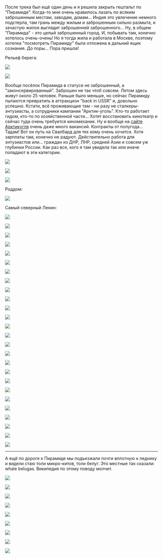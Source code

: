 [category]: <> (Travel, Norway)
[date]: <> (2019/06/27)
[title]: <> (Svalbard. Part 2. Pyramiden)

После трека был ещё один день и я решила закрыть гештальт по "Пирамиде". Когда-то мне очень нравилось лазать по всяким заброшенным местам, заводам, домам... Индия это увлечение немного подстерла, там грань между жилым и заброшенным сильно размыта, и зачастую жилое выглядит заброшенней заброшенного...
Ну, в общем "Пирамида" - это целый заброшенный город. И, побывать там, конечно хотелось очень-очень! Но я тогда жила и работала в Москве, поэтому хотелка "посмотреть Пирамиду" была отложена в дальний ящик сознания. До поры... Пора пришла!

Рельеф берега:

![](https://bafybeicha5tx7cojmgprhnbnjwr2wa7ulbx6cm2oeexsl4wz2a7ecl6ymi.ipfs.flk-ipfs.xyz/1.jpg)

![](https://bafybeicha5tx7cojmgprhnbnjwr2wa7ulbx6cm2oeexsl4wz2a7ecl6ymi.ipfs.flk-ipfs.xyz/2.jpg)

Вообще посёлок Пирамида в статусе не заброшенный, а "законсервированный". Заброшен не так чтоб совсем. Летом здесь живут около 25 человек. Раньше было меньше, но сейчас Пирамиду пытаются превратить в аттракцион "back in USSR" и, довольно успешно. Кстати, всё проживающие там - ни разу не сталкеры-энтузиасты, а сотрудники кампании "Арктик-уголь". Кто-то работает гидом, кто-то по хозяйственной части... Хотят восстановить кинотеатр и сейчас туда очень требуется киномеханик. Ну и вообще на [сайте Арктикугля](https://arcticugol.ru/index.php/rabota/tekushchie-vakansii) очень даже много вакансий. Контракты от полугода... Тадам! Вот он путь на Свалбард для тех кому очень хочется. Хотя зарплаты там, конечно не радуют. Действительно работа для энтузиастов или... граждан из ДНР, ЛНР, средней Азии и совсем уж глубинки России. Как раз все, кого я там увидела так или иначе попадают в эти категории.

![](https://bafybeicha5tx7cojmgprhnbnjwr2wa7ulbx6cm2oeexsl4wz2a7ecl6ymi.ipfs.flk-ipfs.xyz/3.jpg)

![](https://bafybeicha5tx7cojmgprhnbnjwr2wa7ulbx6cm2oeexsl4wz2a7ecl6ymi.ipfs.flk-ipfs.xyz/4.jpg)

![](https://bafybeicha5tx7cojmgprhnbnjwr2wa7ulbx6cm2oeexsl4wz2a7ecl6ymi.ipfs.flk-ipfs.xyz/5.jpg)

Роддом:

![](https://bafybeicha5tx7cojmgprhnbnjwr2wa7ulbx6cm2oeexsl4wz2a7ecl6ymi.ipfs.flk-ipfs.xyz/6.jpg)

Самый северный Ленин:

![](https://bafybeicha5tx7cojmgprhnbnjwr2wa7ulbx6cm2oeexsl4wz2a7ecl6ymi.ipfs.flk-ipfs.xyz/7.jpg)

![](https://bafybeicha5tx7cojmgprhnbnjwr2wa7ulbx6cm2oeexsl4wz2a7ecl6ymi.ipfs.flk-ipfs.xyz/8.jpg)

![](https://bafybeicha5tx7cojmgprhnbnjwr2wa7ulbx6cm2oeexsl4wz2a7ecl6ymi.ipfs.flk-ipfs.xyz/9.jpg)

![](https://bafybeicha5tx7cojmgprhnbnjwr2wa7ulbx6cm2oeexsl4wz2a7ecl6ymi.ipfs.flk-ipfs.xyz/10.jpg)

![](https://bafybeicha5tx7cojmgprhnbnjwr2wa7ulbx6cm2oeexsl4wz2a7ecl6ymi.ipfs.flk-ipfs.xyz/11.jpg)

![](https://bafybeicha5tx7cojmgprhnbnjwr2wa7ulbx6cm2oeexsl4wz2a7ecl6ymi.ipfs.flk-ipfs.xyz/12.jpg)

![](https://bafybeicha5tx7cojmgprhnbnjwr2wa7ulbx6cm2oeexsl4wz2a7ecl6ymi.ipfs.flk-ipfs.xyz/13.jpg)

![](https://bafybeicha5tx7cojmgprhnbnjwr2wa7ulbx6cm2oeexsl4wz2a7ecl6ymi.ipfs.flk-ipfs.xyz/14.jpg)

![](https://bafybeicha5tx7cojmgprhnbnjwr2wa7ulbx6cm2oeexsl4wz2a7ecl6ymi.ipfs.flk-ipfs.xyz/15.jpg)

![](https://bafybeicha5tx7cojmgprhnbnjwr2wa7ulbx6cm2oeexsl4wz2a7ecl6ymi.ipfs.flk-ipfs.xyz/16.jpg)

![](https://bafybeicha5tx7cojmgprhnbnjwr2wa7ulbx6cm2oeexsl4wz2a7ecl6ymi.ipfs.flk-ipfs.xyz/17.jpg)

![](https://bafybeicha5tx7cojmgprhnbnjwr2wa7ulbx6cm2oeexsl4wz2a7ecl6ymi.ipfs.flk-ipfs.xyz/18.jpg)

![](https://bafybeicha5tx7cojmgprhnbnjwr2wa7ulbx6cm2oeexsl4wz2a7ecl6ymi.ipfs.flk-ipfs.xyz/19.jpg)

![](https://bafybeicha5tx7cojmgprhnbnjwr2wa7ulbx6cm2oeexsl4wz2a7ecl6ymi.ipfs.flk-ipfs.xyz/20.jpg)

![](https://bafybeicha5tx7cojmgprhnbnjwr2wa7ulbx6cm2oeexsl4wz2a7ecl6ymi.ipfs.flk-ipfs.xyz/21.jpg)

![](https://bafybeicha5tx7cojmgprhnbnjwr2wa7ulbx6cm2oeexsl4wz2a7ecl6ymi.ipfs.flk-ipfs.xyz/22.jpg)

![](https://bafybeicha5tx7cojmgprhnbnjwr2wa7ulbx6cm2oeexsl4wz2a7ecl6ymi.ipfs.flk-ipfs.xyz/23.jpg)

![](https://bafybeicha5tx7cojmgprhnbnjwr2wa7ulbx6cm2oeexsl4wz2a7ecl6ymi.ipfs.flk-ipfs.xyz/24.jpg)

![](https://bafybeicha5tx7cojmgprhnbnjwr2wa7ulbx6cm2oeexsl4wz2a7ecl6ymi.ipfs.flk-ipfs.xyz/25.jpg)

![](https://bafybeicha5tx7cojmgprhnbnjwr2wa7ulbx6cm2oeexsl4wz2a7ecl6ymi.ipfs.flk-ipfs.xyz/26.jpg)

![](https://bafybeicha5tx7cojmgprhnbnjwr2wa7ulbx6cm2oeexsl4wz2a7ecl6ymi.ipfs.flk-ipfs.xyz/27.jpg)

![](https://bafybeicha5tx7cojmgprhnbnjwr2wa7ulbx6cm2oeexsl4wz2a7ecl6ymi.ipfs.flk-ipfs.xyz/28.jpg)

![](https://bafybeicha5tx7cojmgprhnbnjwr2wa7ulbx6cm2oeexsl4wz2a7ecl6ymi.ipfs.flk-ipfs.xyz/29.jpg)

![](https://bafybeicha5tx7cojmgprhnbnjwr2wa7ulbx6cm2oeexsl4wz2a7ecl6ymi.ipfs.flk-ipfs.xyz/30.jpg)

![](https://bafybeicha5tx7cojmgprhnbnjwr2wa7ulbx6cm2oeexsl4wz2a7ecl6ymi.ipfs.flk-ipfs.xyz/31.jpg)

![](https://bafybeicha5tx7cojmgprhnbnjwr2wa7ulbx6cm2oeexsl4wz2a7ecl6ymi.ipfs.flk-ipfs.xyz/32.jpg)

***

А ещё по дороге к Пирамиде мы подъезжали почти вплотную к леднику и видели стаю толи микро-китов, толи белуг. Это местные так сказали: whale belugas. Википедия по этому поводу молчит.

![](https://bafybeicha5tx7cojmgprhnbnjwr2wa7ulbx6cm2oeexsl4wz2a7ecl6ymi.ipfs.flk-ipfs.xyz/33.jpg)

![](https://bafybeicha5tx7cojmgprhnbnjwr2wa7ulbx6cm2oeexsl4wz2a7ecl6ymi.ipfs.flk-ipfs.xyz/34.jpg)

![](https://bafybeicha5tx7cojmgprhnbnjwr2wa7ulbx6cm2oeexsl4wz2a7ecl6ymi.ipfs.flk-ipfs.xyz/35.jpg)

![](https://bafybeicha5tx7cojmgprhnbnjwr2wa7ulbx6cm2oeexsl4wz2a7ecl6ymi.ipfs.flk-ipfs.xyz/36.jpg)

![](https://bafybeicha5tx7cojmgprhnbnjwr2wa7ulbx6cm2oeexsl4wz2a7ecl6ymi.ipfs.flk-ipfs.xyz/37.jpg)

![](https://bafybeicha5tx7cojmgprhnbnjwr2wa7ulbx6cm2oeexsl4wz2a7ecl6ymi.ipfs.flk-ipfs.xyz/38.jpg)

![](https://bafybeicha5tx7cojmgprhnbnjwr2wa7ulbx6cm2oeexsl4wz2a7ecl6ymi.ipfs.flk-ipfs.xyz/39.jpg)

![](https://bafybeicha5tx7cojmgprhnbnjwr2wa7ulbx6cm2oeexsl4wz2a7ecl6ymi.ipfs.flk-ipfs.xyz/40.jpg)

![](https://bafybeicha5tx7cojmgprhnbnjwr2wa7ulbx6cm2oeexsl4wz2a7ecl6ymi.ipfs.flk-ipfs.xyz/41.jpg)